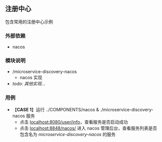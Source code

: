 ## 注册中心
包含常用的注册中心示例

### 外部依赖
* nacos

### 模块说明
* /microservice-discovery-nacos
  * nacos 实现
* *todo: 其他实现...*

### 用例
* 【**CASE 1**】运行 ../COMPONENTS/nacos & ./microservice-discovery-nacos 服务
  * 点击 [localhost:8080/user/info](http://localhost:8080/user/info)，查看服务是否启动成功 
  * 点击 [localhost:8848/nacos/](http://localhost:8848/nacos/) 进入 nacos 管理后台，查看服务列表是否包含名为 *microservice-discovery-nacos* 的服务
  
